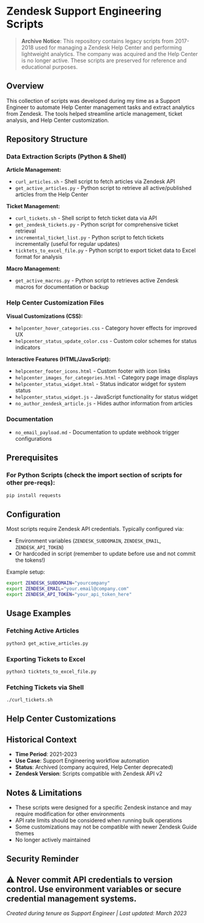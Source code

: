 # Zendesk Support Engineering Scripts

> **Archive Notice**: This repository contains legacy scripts from 2017-2018 used for managing a Zendesk Help Center and performing lightweight analytics. The company was acquired and the Help Center is no longer active. These scripts are preserved for reference and educational purposes.

## Overview

This collection of scripts was developed during my time as a Support Engineer to automate Help Center management tasks and extract analytics from Zendesk. The tools helped streamline article management, ticket analysis, and Help Center customization.

## Repository Structure

### Data Extraction Scripts (Python & Shell)

**Article Management:**
- `curl_articles.sh` - Shell script to fetch articles via Zendesk API
- `get_active_articles.py` - Python script to retrieve all active/published articles from the Help Center

**Ticket Management:**
- `curl_tickets.sh` - Shell script to fetch ticket data via API
- `get_zendesk_tickets.py` - Python script for comprehensive ticket retrieval
- `incremental_ticket_list.py` - Python script to fetch tickets incrementally (useful for regular updates)
- `ticktets_to_excel_file.py` - Python script to export ticket data to Excel format for analysis

**Macro Management:**
- `get_active_macros.py` - Python script to retrieves active Zendesk macros for documentation or backup

### Help Center Customization Files

**Visual Customizations (CSS):**
- `helpcenter_hover_categories.css` - Category hover effects for improved UX
- `helpcenter_status_update_color.css` - Custom color schemes for status indicators

**Interactive Features (HTML/JavaScript):**
- `helpcenter_footer_icons.html` - Custom footer with icon links
- `helpcenter_images_for_categories.html` - Category page image displays
- `helpcenter_status_widget.html` - Status indicator widget for system status
- `helpcenter_status_widget.js` - JavaScript functionality for status widget
- `no_author_zendesk_article.js` - Hides author information from articles

### Documentation
- `no_email_payload.md` - Documentation to update webhook trigger configurations

## Prerequisites

### For Python Scripts (check the import section of scripts for other pre-reqs):
```bash
pip install requests
```

## Configuration

Most scripts require Zendesk API credentials. Typically configured via:
- Environment variables (`ZENDESK_SUBDOMAIN`, `ZENDESK_EMAIL`, `ZENDESK_API_TOKEN`)
- Or hardcoded in script (remember to update before use and not commit the tokens!)

Example setup:
```bash
export ZENDESK_SUBDOMAIN="yourcompany"
export ZENDESK_EMAIL="your.email@company.com"
export ZENDESK_API_TOKEN="your_api_token_here"
```

## Usage Examples

### Fetching Active Articles
```bash
python3 get_active_articles.py
```

### Exporting Tickets to Excel
```bash
python3 ticktets_to_excel_file.py
```

### Fetching Tickets via Shell
```bash
./curl_tickets.sh
```

## Help Center Customizations

## Historical Context

- **Time Period**: 2021-2023
- **Use Case**: Support Engineering workflow automation
- **Status**: Archived (company acquired, Help Center deprecated)
- **Zendesk Version**: Scripts compatible with Zendesk API v2

## Notes & Limitations

- These scripts were designed for a specific Zendesk instance and may require modification for other environments
- API rate limits should be considered when running bulk operations
- Some customizations may not be compatible with newer Zendesk Guide themes
- No longer actively maintained

## Security Reminder

⚠️ **Never commit API credentials to version control.** Use environment variables or secure credential management systems.
---

*Created during tenure as Support Engineer | Last updated: March 2023*
